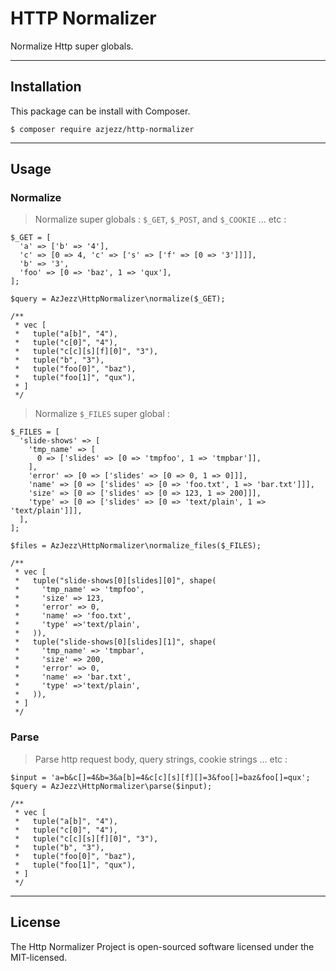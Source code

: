 # HTTP Normalizer

Normalize Http super globals.

---

## Installation

This package can be install with Composer.

```
$ composer require azjezz/http-normalizer
```

---

## Usage

### Normalize

> Normalize super globals : `$_GET`, `$_POST`, and `$_COOKIE` ... etc :

```hack
$_GET = [
  'a' => ['b' => '4'],
  'c' => [0 => 4, 'c' => ['s' => ['f' => [0 => '3']]]],
  'b' => '3',
  'foo' => [0 => 'baz', 1 => 'qux'],
];

$query = AzJezz\HttpNormalizer\normalize($_GET);

/**
 * vec [
 *   tuple("a[b]", "4"),
 *   tuple("c[0]", "4"),
 *   tuple("c[c][s][f][0]", "3"),
 *   tuple("b", "3"),
 *   tuple("foo[0]", "baz"),
 *   tuple("foo[1]", "qux"),
 * ]
 */
```

> Normalize `$_FILES` super global :

```hack
$_FILES = [
  'slide-shows' => [
    'tmp_name' => [
      0 => ['slides' => [0 => 'tmpfoo', 1 => 'tmpbar']],
    ],
    'error' => [0 => ['slides' => [0 => 0, 1 => 0]]],
    'name' => [0 => ['slides' => [0 => 'foo.txt', 1 => 'bar.txt']]],
    'size' => [0 => ['slides' => [0 => 123, 1 => 200]]],
    'type' => [0 => ['slides' => [0 => 'text/plain', 1 => 'text/plain']]],
  ],
];

$files = AzJezz\HttpNormalizer\normalize_files($_FILES);

/**
 * vec [
 *   tuple("slide-shows[0][slides][0]", shape(
 *     'tmp_name' => 'tmpfoo',
 *     'size' => 123,
 *     'error' => 0,
 *     'name' => 'foo.txt',
 *     'type' =>'text/plain',
 *   )),
 *   tuple("slide-shows[0][slides][1]", shape(
 *     'tmp_name' => 'tmpbar',
 *     'size' => 200,
 *     'error' => 0,
 *     'name' => 'bar.txt',
 *     'type' =>'text/plain',
 *   )),
 * ]
 */
```

### Parse

> Parse http request body, query strings, cookie strings ... etc :

```hack
$input = 'a=b&c[]=4&b=3&a[b]=4&c[c][s][f][]=3&foo[]=baz&foo[]=qux';
$query = AzJezz\HttpNormalizer\parse($input);

/**
 * vec [
 *   tuple("a[b]", "4"),
 *   tuple("c[0]", "4"),
 *   tuple("c[c][s][f][0]", "3"),
 *   tuple("b", "3"),
 *   tuple("foo[0]", "baz"),
 *   tuple("foo[1]", "qux"),
 * ]
 */
```

---

## License

The Http Normalizer Project is open-sourced software licensed under the MIT-licensed.

